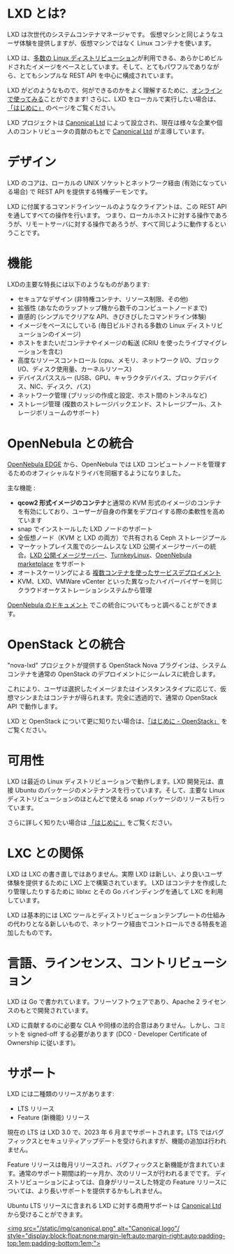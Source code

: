 

# LXD とは? <!-- What's LXD? -->
<!--
LXD is a next generation system container manager.
It offers a user experience similar to virtual machines but using Linux containers instead.
-->
LXD は次世代のシステムコンテナマネージャです。
仮想マシンと同じようなユーザ体験を提供しますが、仮想マシンではなく Linux コンテナを使います。

<!--
It's image based with pre-made images available for a [wide number of Linux distributions](https://images.linuxcontainers.org)
and is built around a very powerful, yet pretty simple, REST API.
-->
LXD は、[多数の Linux ディストリビューション](https://images.linuxcontainers.org)が利用できる、あらかじめビルドされたイメージをベースとしています。そして、とてもパワフルでありながら、とてもシンプルな REST API を中心に構成されています。

<!--
To get a better idea of what LXD is and what it does, you can [try it online](/lxd/try-it/)!
Then if you want to run it locally, take a look at our [getting started guide](/lxd/getting-started-cli/).
-->
LXD がどのようなもので、何ができるのかをよく理解するために、[オンラインで使ってみる](/ja/lxd/try-it/)ことができます!
さらに、LXD をローカルで実行したい場合は、[「はじめに」](/ja/lxd/getting-started-cli/) のページをご覧ください。

<!--
The LXD project was founded and is currently led by [Canonical Ltd](https://www.canonical.com)
with contributions from a range of other companies and individual contributors.
-->
LXD プロジェクトは [Canonical Ltd](http://www.canonical.com) によって設立され、現在は様々な企業や個人のコントリビュータの貢献のもとで [Canonical Ltd](http://www.canonical.com) が主導しています。

# デザイン <!-- Design -->
<!--
The core of LXD is a privileged daemon which exposes a REST API over a local unix socket
as well as over the network (if enabled).
-->
LXD のコアは、ローカルの UNIX ソケットとネットワーク経由 (有効になっている場合) で REST API を提供する特権デーモンです。

<!--
Clients, such as the command line tool provided with LXD itself then do everything through that REST API.
It means that whether you're talking to your local host or a remote server, everything works the same way.
-->
LXD に付属するコマンドラインツールのようなクライアントは、この REST API を通してすべての操作を行います。
つまり、ローカルホストに対する操作であろうが、リモートサーバに対する操作であろうが、すべて同じように動作するということです。

# 機能<!-- Features -->
<!--
Some of the biggest features of LXD are:
-->
LXDの主要な特長には以下のようなものがあります:

 * セキュアなデザイン (非特権コンテナ、リソース制限、その他) <!-- Secure by design (unprivileged containers, resource restrictions and much more) -->
 * 拡張性 (あなたのラップトップ機から数千のコンピュートノードまで) <!-- Scalable (from containers on your laptop to thousand of compute nodes) -->
 * 直感的 (シンプルでクリアな API、きびきびしたコマンドライン体験) <!-- Intuitive (simple, clear API and crisp command line experience) -->
 * イメージをベースにしている (毎日ビルドされる多数の Linux ディストリビューションのイメージ) <!-- Image based (with a wide variety of Linux distributions published daily) -->
 * ホストをまたいだコンテナやイメージの転送 (CRIU を使ったライブマイグレーションを含む) <!-- Support for Cross-host container and image transfer (including live migration with CRIU) -->
 * 高度なリソースコントロール (cpu、メモリ、ネットワーク I/O、ブロック I/O、ディスク使用量、カーネルリソース) <!-- Advanced resource control (cpu, memory, network I/O, block I/O, disk usage and kernel resources) -->
 * デバイスパススルー (USB、GPU、キャラクタデバイス、ブロックデバイス、NIC、ディスク、パス) <!-- Device passthrough (USB, GPU, unix character and block devices, NICs, disks and paths) -->
 * ネットワーク管理 (ブリッジの作成と設定、ホスト間のトンネルなど)<!-- Network management (bridge creation and configuration, cross-host tunnels, ...) -->
 * ストレージ管理 (複数のストレージバックエンド、ストレージプール、ストレージボリュームのサポート) <!-- Storage management (support for multiple storage backends, storage pools and storage volumes) -->

# OpenNebula との統合 <!-- Integration with OpenNebula -->

<!--
Starting from [OpenNebula EDGE](https://opennebula.org/get-your-hands-on-v-5-8-edge/) this cloud management platform packs official drivers to manage LXD compute nodes.
-->
[OpenNebula EDGE](https://opennebula.org/get-your-hands-on-v-5-8-edge/) から、OpenNebula では LXD コンピュートノードを管理するためのオフィシャルなドライバを同梱するようになりました。

主な機能 <!-- Key features-->:

* **qcow2 形式イメージのコンテナ**と通常の KVM 形式のイメージのコンテナを有効にしており、ユーザーが自身の作業をデプロイする際の柔軟性を高めています <!-- **Enables **qcow2 backed containers** and regular KVM-like images, giving users more flexibility when deploying their workloads -->
* snap でインストールした LXD ノードのサポート <!-- Support for snap installed LXD nodes. -->
* 全仮想ノード（KVM と LXD の両方）で共有される Ceph ストレージプール <!-- Ceph storage pools shared across all virtualization nodes (both KVM and LXD) -->
* マーケットプレイス風でのシームレスな LXD 公開イメージサーバーの統合。[LXD 公開イメージサーバー](https://images.linuxcontainers.org)、[TurnkeyLinux](https://www.turnkeylinux.org)、[OpenNebula marketplace](https://marketplace.opennebula.systems/appliance) をサポート <!-- Seamless LXD public image servers integration in a marketplace-like style. Supports [LXD public image server](https://images.linuxcontainers.org),  [TurnkeyLinux](https://www.turnkeylinux.org) and also the [OpenNebula marketplace](https://marketplace.opennebula.systems/appliance) -->
* オートスケーリングによる [複数コンテナを使ったサービスデプロイメント](https://docs.opennebula.org/5.8/advanced_components/application_flow_and_auto-scaling/overview.html) <!-- [Multi-container services deployment](https://docs.opennebula.org/5.8/advanced_components/application_flow_and_auto-scaling/overview.html) with auto-scaling. -->
* KVM、LXD、VMWare vCenter といった異なったハイパーバイザーを同じクラウドオーケストレーションシステムから管理 <!-- Heterogeneous hypervisors cloud deployments with KVM, LXD and VMWare vCenter managed by the same cloud orchestration system -->

<!--
You can check more about the integration in the [OpenNebula doc](http://docs.opennebula.org/5.8/deployment/open_cloud_host_setup/lxd_driver.html)
-->
[OpenNebula のドキュメント](http://docs.opennebula.org/5.8/deployment/open_cloud_host_setup/lxd_driver.html) でこの統合についてもっと調べることができます。

# OpenStack との統合 <!-- Integration with OpenStack -->
<!--
The "nova-lxd" project provides an OpenStack Nova plugin that seemlessly integrates
system containers into a regular OpenStack deployment.
-->
"nova-lxd" プロジェクトが提供する OpenStack Nova プラグインは、システムコンテナを通常の OpenStack のデプロイメントにシームレスに統合します。

<!--
With this, users will either get a virtual machine or a container, simply depending on what image or
instance type they select. It's completely transparent and works with the regular OpenStack APIs.
-->
これにより、ユーザは選択したイメージまたはインスタンスタイプに応じて、仮想マシンまたはコンテナが得られます。完全に透過的で、通常の OpenStack API で動作します。

<!--
To learn more about LXD and OpenStack, take a look at our [getting started with OpenStack](/lxd/getting-started-openstack/) page.
-->
LXD と OpenStack について更に知りたい場合は、[「はじめに - OpenStack」](/ja/lxd/getting-started-openstack/) をご覧ください。

# 可用性 <!-- Availability -->
<!--
LXD works on any recent Linux distribution. LXD upstream directly maintains the Ubuntu packages
and also publishes a snap package which can be used with most of the popular Linux distributions.
-->
LXD は最近の Linux ディストリビューションで動作します。LXD 開発元は、直接 Ubuntu のパッケージのメンテナンスを行っています。そして、主要な Linux ディストリビューションのほとんどで使える snap パッケージのリリースも行っています。

<!--
More details can be found on our [getting started](/lxd/getting-started-cli/) page.
-->
さらに詳しく知りたい場合は [「はじめに」](/ja/lxd/getting-started-cli/) をご覧ください。

# LXC との関係 <!-- Relationship with LXC -->
<!--
LXD isn't a rewrite of LXC, in fact it's building on top of LXC to provide a new,
better user experience. Under the hood, LXD uses LXC through liblxc and its Go binding
to create and manage the containers.
-->
LXD は LXC の書き直しではありません。実際 LXD は新しい、より良いユーザ体験を提供するために LXC 上で構築されています。
LXD はコンテナを作成したり管理したりするために liblxc とその Go バインディングを通して LXC を利用しています。

<!--
It's basically an alternative to LXC's tools and distribution template system
with the added features that come from being controllable over the network.
-->
LXD は基本的には LXC ツールとディストリビューションテンプレートの仕組みの代わりとなる新しいもので、ネットワーク経由でコントロールできる特長を追加したものです。

# 言語、ラインセンス、コントリビューション <!-- Language, licensing and contributions -->
<!--
LXD is written in Go, it's free software and is developed under the Apache 2 license.
-->
LXD は Go で書かれています。フリーソフトウェアであり、Apache 2 ライセンスのもとで開発されています。

<!--
There are no CLA or similar legal agreements required to contribute to LXD,
however we do require commits be signed-off (following the DCO - Developer Certificate of Ownership).
-->
LXD に貢献するのに必要な CLA や同様の法的合意はありません。しかし、コミットを signed-off する必要があります (DCO - Developer Certificate of Ownership に従います)。

# サポート <!-- Support -->
<!--
LXD has two kind of releases:
-->
LXD には二種類のリリースがあります:

 * LTS リリース <!-- LTS releases -->
 * Feature (新機能) リリース <!-- Feature releases -->

<!--
The current LTS is LXD 3.0 which is supported until June 2023 and gets frequent bugfix and security updates
but does not receive any feature addition.
-->
現在の LTS は LXD 3.0 で、2023 年 6 月までサポートされます。LTS ではバグフィックスとセキュリティアップデートを受けられますが、機能の追加は行われません。

<!--
Feature releases are pushed out every month or so and contain new features as well as bugfixes.
The normal support length for those releases is of about a month, or until the next one comes out.
Some Linux distributions may offer longer support for particular feature releases that they decided to ship.
-->
Feature リリースは毎月リリースされ、バグフィックスと新機能が含まれています。通常のサポート期間は約一ヶ月か、次のリリースが行われるまでです。
ディストリビューションによっては、自身がリリースした特定の Feature リリースについては、より長いサポートを提供するかもしれません。

<!--
Commercial support for LXD on Ubuntu LTS releases can be obtained from [Canonical Ltd](http://www.canonical.com).
-->
Ubuntu LTS リリースに含まれる LXD に対する商用サポートは [Canonical Ltd](http://www.canonical.com) から受けることができます。

[<img src="/static/img/canonical.png" alt="Canonical logo"/ style="display:block;float:none;margin-left:auto;margin-right:auto;padding-top:1em;padding-bottom:1em;">](http://www.canonical.com)
